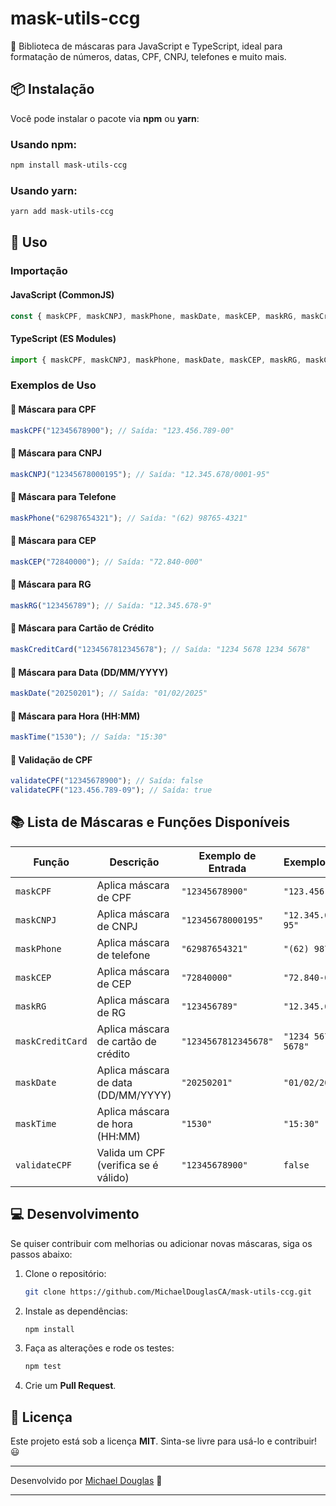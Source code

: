 
# mask-utils-ccg

🚀 Biblioteca de máscaras para JavaScript e TypeScript, ideal para formatação de números, datas, CPF, CNPJ, telefones e muito mais.

## 📦 Instalação

Você pode instalar o pacote via **npm** ou **yarn**:

### Usando npm:
```sh
npm install mask-utils-ccg
```

### Usando yarn:
```sh
yarn add mask-utils-ccg
```

## 🚀 Uso

### Importação

#### JavaScript (CommonJS)
```js
const { maskCPF, maskCNPJ, maskPhone, maskDate, maskCEP, maskRG, maskCreditCard, maskTime, validateCPF } = require('mask-utils-ccg');
```

#### TypeScript (ES Modules)
```ts
import { maskCPF, maskCNPJ, maskPhone, maskDate, maskCEP, maskRG, maskCreditCard, maskTime, validateCPF } from 'mask-utils-ccg';
```

### Exemplos de Uso

#### 📌 Máscara para CPF
```js
maskCPF("12345678900"); // Saída: "123.456.789-00"
```

#### 📌 Máscara para CNPJ
```js
maskCNPJ("12345678000195"); // Saída: "12.345.678/0001-95"
```

#### 📌 Máscara para Telefone
```js
maskPhone("62987654321"); // Saída: "(62) 98765-4321"
```

#### 📌 Máscara para CEP
```js
maskCEP("72840000"); // Saída: "72.840-000"
```

#### 📌 Máscara para RG
```js
maskRG("123456789"); // Saída: "12.345.678-9"
```

#### 📌 Máscara para Cartão de Crédito
```js
maskCreditCard("1234567812345678"); // Saída: "1234 5678 1234 5678"
```

#### 📌 Máscara para Data (DD/MM/YYYY)
```js
maskDate("20250201"); // Saída: "01/02/2025"
```

#### 📌 Máscara para Hora (HH:MM)
```js
maskTime("1530"); // Saída: "15:30"
```

#### 📌 Validação de CPF
```js
validateCPF("12345678900"); // Saída: false
validateCPF("123.456.789-09"); // Saída: true
```

## 📚 Lista de Máscaras e Funções Disponíveis

| Função            | Descrição                                | Exemplo de Entrada  | Exemplo de Saída      |
|-------------------|------------------------------------------|---------------------|-----------------------|
| `maskCPF`         | Aplica máscara de CPF                    | `"12345678900"`     | `"123.456.789-00"`    |
| `maskCNPJ`        | Aplica máscara de CNPJ                   | `"12345678000195"`  | `"12.345.678/0001-95"`|
| `maskPhone`       | Aplica máscara de telefone               | `"62987654321"`     | `"(62) 98765-4321"`   |
| `maskCEP`         | Aplica máscara de CEP                    | `"72840000"`        | `"72.840-000"`        |
| `maskRG`          | Aplica máscara de RG                     | `"123456789"`       | `"12.345.678-9"`      |
| `maskCreditCard`  | Aplica máscara de cartão de crédito      | `"1234567812345678"`| `"1234 5678 1234 5678"`|
| `maskDate`        | Aplica máscara de data (DD/MM/YYYY)      | `"20250201"`        | `"01/02/2025"`        |
| `maskTime`        | Aplica máscara de hora (HH:MM)           | `"1530"`            | `"15:30"`             |
| `validateCPF`     | Valida um CPF (verifica se é válido)     | `"12345678900"`     | `false`               |

## 💻 Desenvolvimento

Se quiser contribuir com melhorias ou adicionar novas máscaras, siga os passos abaixo:

1. Clone o repositório:
   ```sh
   git clone https://github.com/MichaelDouglasCA/mask-utils-ccg.git
   ```

2. Instale as dependências:
   ```sh
   npm install
   ```

3. Faça as alterações e rode os testes:
   ```sh
   npm test
   ```

4. Crie um **Pull Request**.

## 📜 Licença

Este projeto está sob a licença **MIT**. Sinta-se livre para usá-lo e contribuir! 😃

---

Desenvolvido por [Michael Douglas](https://github.com/MichaelDouglasCA) 🚀

---
